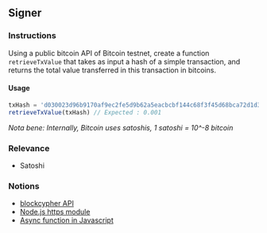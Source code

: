 ## Signer

### Instructions

Using a public bitcoin API of Bitcoin testnet, create a function `retrieveTxValue` that takes as input a hash of a simple transaction, and returns the total value transferred in this transaction in bitcoins.

#### Usage

```js
txHash = 'd030023d96b9170af9ec2fe5d9b62a5eacbcbf144c68f3f45d68bca72d1d3649'
retrieveTxValue(txHash) // Expected : 0.001
```

*Nota bene: Internally, Bitcoin uses satoshis, 1 satoshi = 10^-8 bitcoin*

### Relevance

- Satoshi

### Notions

- [blockcypher API](https://www.blockcypher.com/dev/bitcoin/#blockchain-api)
- [Node.js https module](https://nodejs.org/api/https.html)
- [Async function in Javascript](https://developer.mozilla.org/fr/docs/Web/JavaScript/Reference/Statements/async_function)
